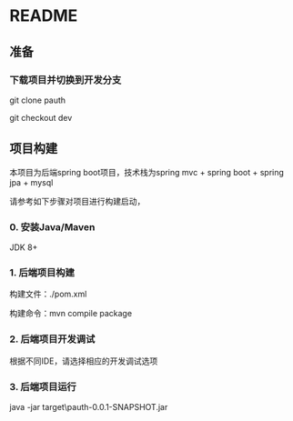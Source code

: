 README
===========================

## 准备
### 下载项目并切换到开发分支
git clone pauth

git checkout dev


## 项目构建

本项目为后端spring boot项目，技术栈为spring mvc + spring boot + spring jpa + mysql

请参考如下步骤对项目进行构建启动，

### 0. 安装Java/Maven

JDK 8+

### 1. 后端项目构建

构建文件：./pom.xml

构建命令：mvn compile package

### 2. 后端项目开发调试

根据不同IDE，请选择相应的开发调试选项

### 3. 后端项目运行

java -jar target\pauth-0.0.1-SNAPSHOT.jar